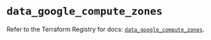 # `data_google_compute_zones`

Refer to the Terraform Registry for docs: [`data_google_compute_zones`](https://registry.terraform.io/providers/hashicorp/google/6.48.0/docs/data-sources/compute_zones).
